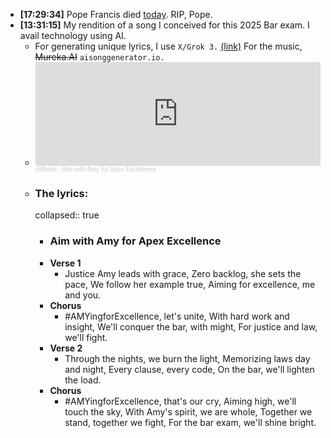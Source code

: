 - **[17:29:34]** Pope Francis died [today](https://x.com/i/grok/share/iy0AzhF3V686K4eRJAKlVrdSz). RIP, Pope.
- **[13:31:15]** My rendition of a song I conceived for this 2025 Bar exam. I avail technology using AI.
	- For generating unique lyrics, I use `X/Grok 3.` [(link)](https://x.com/i/grok/share/TafwGID8mEfCiS3jLr8MYqB5v) For the music, ~~Mureka.AI~~ `aisonggenerator.io.`
	- <iframe width="100%" height="166" scrolling="no" frameborder="no" allow="autoplay" src="https://w.soundcloud.com/player/?url=https%3A//api.soundcloud.com/tracks/2082351150&color=%23ff5500&auto_play=false&hide_related=false&show_comments=true&show_user=true&show_reposts=false&show_teaser=true"></iframe><div style="font-size: 10px; color: #cccccc;line-break: anywhere;word-break: normal;overflow: hidden;white-space: nowrap;text-overflow: ellipsis; font-family: Interstate,Lucida Grande,Lucida Sans Unicode,Lucida Sans,Garuda,Verdana,Tahoma,sans-serif;font-weight: 100;"><a href="https://soundcloud.com/cliffordx" title="cliffordx" target="_blank" style="color: #cccccc; text-decoration: none;">cliffordx</a> · <a href="https://soundcloud.com/cliffordx/aim-with-amy-for-apex-excellence" title="Aim with Amy for Apex Excellence" target="_blank" style="color: #cccccc; text-decoration: none;">Aim with Amy for Apex Excellence</a></div>
	- ### The lyrics:
	  collapsed:: true
		- ### Aim with Amy for Apex Excellence
		- **Verse 1**
			- Justice Amy leads with grace,
			  Zero backlog, she sets the pace,
			  We follow her example true,
			  Aiming for excellence, me and you.
		- **Chorus**
			- \#AMYingforExcellence, let's unite,
			  With hard work and insight,
			  We'll conquer the bar, with might,
			  For justice and law, we'll fight.
		- **Verse 2**
			- Through the nights, we burn the light,
			  Memorizing laws day and night,
			  Every clause, every code,
			  On the bar, we'll lighten the load.
		- **Chorus**
			- \#AMYingforExcellence, that's our cry,
			  Aiming high, we'll touch the sky,
			  With Amy's spirit, we are whole,
			  Together we stand, together we fight,
			  For the bar exam, we'll shine bright.
